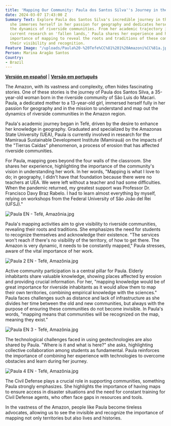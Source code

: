 ```yaml
---
title: 'Mapping Our Community: Paula dos Santos Silva''s Journey in the Amazon'
date: 2024-03-07 17:43:00 Z
Summary Text: Explore Paula dos Santos Silva's incredible journey in the Amazon, where
  she immerses herself in her passion for geography and dedicates herself to mapping
  the dynamics of riverside communities. From her academic trajectory in Tefé to her
  current research on 'fallen lands,' Paula shares her experience and highlights the
  importance of mapping to reveal the roots and traditions of these communities, ensuring
  their visibility and recognition.
Feature Image: "/uploads/Paula%20-%20Tefe%CC%81%201%20Amazoni%CC%81a.jpg"
Person: Marina Aragão Santos
Country:
- Brazil
---
```


[**Versión en español**](https://www.hotosm.org/updates/mapeando-nuestra-comunidad-el-viaje-de-paula-dos-santos-silva-en-la-amazonia/) | [**Versão em português**
](https://www.hotosm.org/updates/mapeando-nossa-comunidade-a-jornada-de-paula-dos-santos-silva-na-amazonia/)

The Amazon, with its vastness and complexity, often hides fascinating stories. One of these stories is the journey of Paula dos Santos Silva, a 35-year-old woman born in the riverside community of São Luis do Macari. Paula, a dedicated mother to a 13-year-old girl, immersed herself fully in her passion for geography and in the mission to understand and map out the dynamics of riverside communities in the Amazon region.

Paula's academic journey began in Tefé, driven by the desire to enhance her knowledge in geography. Graduated and specialized by the Amazonas State University (UEA), Paula is currently involved in research for the Mamirauá Sustainable Development Institute (Mamirauá) on the impacts of the "Tierras Caídas" phenomenon, a process of erosion that has affected riverside communities.

For Paula, mapping goes beyond the four walls of the classroom. She shares her experience, highlighting the importance of the community's vision in understanding her work. In her words, "Mapping is what I love to do; in geography, I didn't have that foundation because there were no teachers at UEA. We were left without a teacher and had some difficulties. When the pandemic returned, my greatest support was Professor Dr. Francisco Davy Braz Rabelo. I had to learn almost everything by myself, relying on workshops from the Federal University of São João del Rei (UFSJ)."

![Paula EN - Tefé, Amazônia.jpg](/uploads/Paula%20EN%20-%20Tefe%CC%81,%20Amazo%CC%82nia.jpg)

Paula's mapping activities aim to give visibility to riverside communities, revealing their roots and traditions. She emphasizes the need for students to recognize themselves and acknowledge their existence. "The services won't reach if there's no visibility of the territory, of how to get there. The Amazon is very dynamic, it needs to be constantly mapped," Paula stresses, aware of the vital importance of her work.

![Paula 2 EN - Tefé, Amazônia.jpg](/uploads/Paula%202%20EN%20-%20Tefe%CC%81,%20Amazo%CC%82nia.jpg)

Active community participation is a central pillar for Paula. Elderly inhabitants share valuable knowledge, showing places affected by erosion and providing crucial information. For her, "mapping knowledge would be of great importance for riverside inhabitants as it would allow them to map their own territories, combining empirical knowledge with the sciences." Paula faces challenges such as distance and lack of infrastructure as she divides her time between the old and new communities, but always with the purpose of ensuring these communities do not become invisible. In Paula's words, "mapping means that communities will be recognized on the map, meaning they exist."

![Paula EN 3 - Tefé, Amazônia.jpg](/uploads/Paula%20EN%203%20-%20Tefe%CC%81,%20Amazo%CC%82nia.jpg)

The technological challenges faced in using geotechnologies are also shared by Paula. "Where is it and what is here?" she asks, highlighting collective collaboration among students as fundamental. Paula reinforces the importance of combining her experience with technologies to overcome obstacles and learn during her journey.

![Paula 4 EN - Tefé, Amazônia.jpg](/uploads/Paula%204%20EN%20-%20Tefe%CC%81,%20Amazo%CC%82nia.jpg)

The Civil Defense plays a crucial role in supporting communities, something Paula strongly emphasizes. She highlights the importance of having maps to ensure access in disaster situations and the need for constant training for Civil Defense agents, who often face gaps in resources and tools.

In the vastness of the Amazon, people like Paula become tireless advocates, allowing us to see the invisible and recognize the importance of mapping not only territories but also lives and histories.